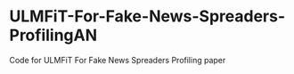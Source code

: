# ULMFiT-For-Fake-News-Spreaders-ProfilingAN
Code for ULMFiT For Fake News Spreaders Profiling paper
